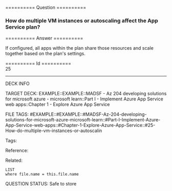 ========== Question ==========  

### How do multiple VM instances or autoscaling affect the App Service plan?  

========== Answer ==========  

If configured, all apps within the plan share those resources and scale together
based on the plan's settings.

========== Id ==========  
25

---

DECK INFO

TARGET DECK: EXAMPLE::EXAMPLE::MADSF - Az 204 developing solutions for microsoft azure - microsoft learn::Part I - Implement Azure App Service web apps::Chapter 1 - Explore Azure App Service

FILE TAGS: #EXAMPLE::#EXAMPLE::#MADSF-Az-204-developing-solutions-for-microsoft-azure-microsoft-learn::#Part-I-Implement-Azure-App-Service-web-apps::#Chapter-1-Explore-Azure-App-Service::#25-How-do-multiple-vm-instances-or-autoscalin

Tags:

Reference:

Related:

```dataview
LIST
where file.name = this.file.name
```

QUESTION STATUS: Safe to store
